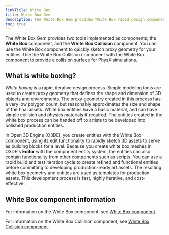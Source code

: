 ```yaml
---
linkTitle: White Box
title: White Box Gem
description: The White Box Gem provides White Box rapid design components for Open 3D Engine (O3DE).
toc: true
---
```


The White Box Gem provides two tools implemented as components; the **White Box** component, and the **White Box Collision** component. You can use the White Box component to quickly sketch proxy geometry for your entities. Use the White Box Collision component with the White Box component to provide a collision surface for PhysX simulations.

## What is white boxing?

*White boxing* is a rapid, iterative design process. Simple modeling tools are used to create proxy geometry that defines the shape and dimension of 3D objects and environments. The proxy geometry created in this process has a very low polygon count, but reasonably approximates the size and shape of the final assets. White box entities have a basic material, and can have simple collision and physics materials if required. The entities created in the white box process can be handed off to artists to be developed into polished production entities.

In Open 3D Engine (O3DE), you create entities with the White Box component, using its edit functionality to rapidly sketch 3D assets to serve as building blocks for a level. Because you create white box meshes in O3DE's **Editor** with the component entity system, the entities can also contain functionality from other components such as scripts. You can use a rapid build and test iteration cycle to create refined and functional entities before committing to developing production-ready art assets. The resulting white box geometry and entities are used as templates for production assets. This development process is fast, highly iterative, and cost-effective.

## White Box component information

For information on the White Box component, see [White Box component](/docs/user-guide/components/reference/shape/white-box).

For information on the White Box Collision component, see [White Box Collision component](/docs/user-guide/components/reference/shape/white-box-collider).

